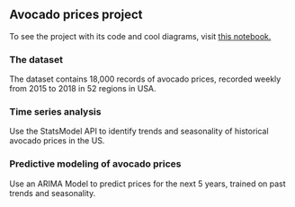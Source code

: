 ## Avocado prices project
To see the project with its code and cool diagrams, visit [this notebook.](https://nbviewer.jupyter.org/github/nminnie/Prices-prediction/blob/master/price_forecasting.ipynb)
### The dataset
The dataset contains 18,000 records of avocado prices, recorded weekly from 2015 to 2018 in 52 regions in USA.
### Time series analysis
Use the StatsModel API to identify trends and seasonality of historical avocado prices in the US. 
### Predictive modeling of avocado prices
Use an ARIMA Model to predict prices for the next 5 years, trained on past trends and seasonality.
